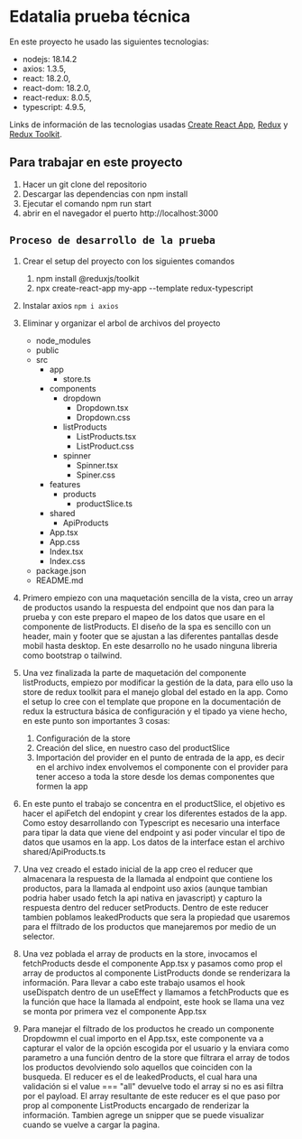 # Edatalia prueba técnica

En este proyecto he usado las siguientes tecnologias:

- nodejs: 18.14.2
- axios: 1.3.5,
- react: 18.2.0,
- react-dom: 18.2.0,
- react-redux: 8.0.5,
- typescript: 4.9.5,

Links de información de las tecnologias usadas [Create React App](https://github.com/facebook/create-react-app),  [Redux](https://redux.js.org/) y [Redux Toolkit](https://redux-toolkit.js.org/).

## Para trabajar en este proyecto
1. Hacer un git clone del repositorio
2. Descargar las dependencias con npm install 
3. Ejecutar el comando npm run start 
4. abrir en el navegador el puerto http://localhost:3000

## `Proceso de desarrollo de la prueba`
1. Crear el setup del proyecto con los siguientes comandos 
   1. npm install @reduxjs/toolkit
   2. npx create-react-app my-app --template redux-typescript
2. Instalar axios `npm i axios`
3. Eliminar y organizar el arbol de archivos del proyecto  
   - node_modules 
   - public
   - src
     - app
       - store.ts
     - components
       - dropdown
         - Dropdown.tsx
         - Dropdown.css
       - listProducts
         - ListProducts.tsx
         - ListProduct.css
       - spinner
         - Spinner.tsx
         - Spiner.css
     - features
       - products
         - productSlice.ts 
     - shared
       - ApiProducts
     - App.tsx
     - App.css
     - Index.tsx
     - Index.css
    - package.json
    - README.md

4. Primero empiezo con una maquetación sencilla de la vista, creo un array de productos usando la respuesta del endpoint que nos dan para la prueba y con este preparo el mapeo de los datos que usare en el componente de listProducts. El diseño de la spa es sencillo con un header, main y footer que se ajustan a las diferentes pantallas desde mobil hasta desktop. En este desarrollo no he usado ninguna libreria como bootstrap o tailwind.
5. Una vez finalizada la parte de maquetación del componente listProducts, empiezo por modificar la gestión de la data, para ello uso la store de redux toolkit para el manejo global del estado en la app. Como el setup lo cree con el template que propone en la documentación de redux la estructura básica de configuración y el tipado ya viene hecho, en este punto son importantes 3 cosas:
   1. Configuración de la store 
   2. Creación del slice, en nuestro caso del productSlice
   3. Importación del provider en el punto de entrada de la app, es decir en el archivo index envolvemos el componente <App> con el provider para tener acceso a toda la store desde los demas componentes que formen la app 
6. En este punto el trabajo se concentra en el productSlice, el objetivo es hacer el apiFetch del endopint y crear los diferentes estados de la app. Como estoy desarrollando con Typescript es necesario una interface para tipar la data que viene del endpoint y asi poder vincular el tipo de datos que usamos en la app. Los datos de la interface estan el archivo shared/ApiProducts.ts
7. Una vez creado el estado inicial de la app creo el reducer que almacenara la respuesta de la llamada al endpoint que contiene los productos, para la llamada al endpoint uso axios (aunque tambian podria haber usado fetch la api nativa en javascript) y capturo la respuesta dentro del reducer setProducts. Dentro de este reducer tambien poblamos leakedProducts que sera la propiedad que usaremos para el ffiltrado de los productos que manejaremos por medio de un selector.
8. Una vez poblada el array de products en la store, invocamos el fetchProducts desde el componente App.tsx y pasamos como prop el array de productos al componente ListProducts donde se renderizara la información. Para llevar a cabo este trabajo usamos el hook useDispatch dentro de un useEffect y llamamos a fetchProducts que es la función que hace la llamada al endpoint, este hook se llama una vez se monta por primera vez el componente App.tsx 
9. Para manejar el filtrado de los productos he creado un componente Dropdowmn el cual importo en el App.tsx, este componente va a capturar el valor de la opción escogida por el usuario y la enviara como parametro a una función dentro de la store que filtrara el array de todos los productos devolviendo solo aquellos que coinciden con la busqueda. El reducer es el de leakedProducts, el cual hara una validación si el value === "all" devuelve todo el array si no es asi filtra por el payload. El array resultante de este reducer es el que paso por prop al componente ListProducts encargado de renderizar la información. Tambien agrege un snipper que se puede visualizar cuando se vuelve a cargar la pagina.